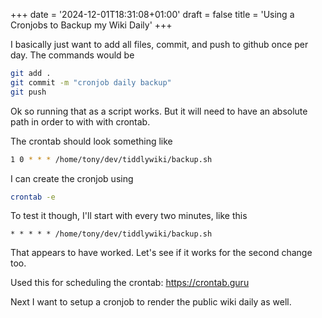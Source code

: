 +++
date = '2024-12-01T18:31:08+01:00'
draft = false
title = 'Using a Cronjobs to Backup my Wiki Daily'
+++

I basically just want to add all files, commit, and push to github once per day. The commands would be 

```bash
git add .
git commit -m "cronjob daily backup"
git push
```

Ok so running that as a script works. But it will need to have an absolute path in order to with with crontab. 

The crontab should look something like 

```bash
1 0 * * * /home/tony/dev/tiddlywiki/backup.sh
```

I can create the cronjob using 

```bash
crontab -e
```

To test it though, I'll start with every two minutes, like this

```
* * * * * /home/tony/dev/tiddlywiki/backup.sh
```

That appears to have worked. Let's see if it works for the second change too. 

Used this for scheduling the crontab: https://crontab.guru


Next I want to setup a cronjob to render the public wiki daily as well. 
